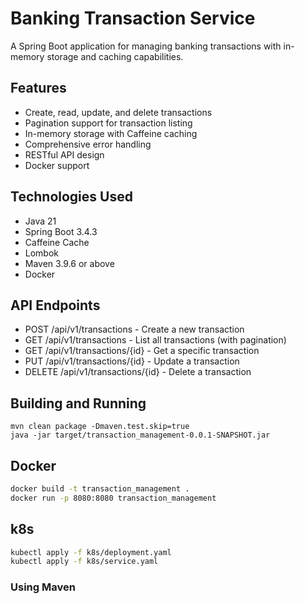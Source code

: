 # Banking Transaction Service

A Spring Boot application for managing banking transactions with in-memory storage and caching capabilities.

## Features

- Create, read, update, and delete transactions
- Pagination support for transaction listing
- In-memory storage with Caffeine caching
- Comprehensive error handling
- RESTful API design
- Docker support

## Technologies Used
- Java 21
- Spring Boot 3.4.3
- Caffeine Cache
- Lombok
- Maven 3.9.6 or above
- Docker

## API Endpoints

- POST /api/v1/transactions - Create a new transaction
- GET /api/v1/transactions - List all transactions (with pagination)
- GET /api/v1/transactions/{id} - Get a specific transaction
- PUT /api/v1/transactions/{id} - Update a transaction
- DELETE /api/v1/transactions/{id} - Delete a transaction

## Building and Running
```
mvn clean package -Dmaven.test.skip=true
java -jar target/transaction_management-0.0.1-SNAPSHOT.jar
```

## Docker
```bash
docker build -t transaction_management .
docker run -p 8080:8080 transaction_management
```

## k8s
```bash
kubectl apply -f k8s/deployment.yaml
kubectl apply -f k8s/service.yaml
```

### Using Maven

